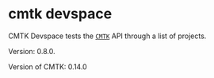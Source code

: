 # cmtk devspace

CMTK Devspace tests the [`CMTK`](https://github.com/arapelle/cmtk) API through a list of projects.

Version: <!--cmtk_devspace-version-->0.8.0<!--cmtk_devspace-version-->.

Version of CMTK: <!--cmtk-version-->0.14.0<!--cmtk-version-->
